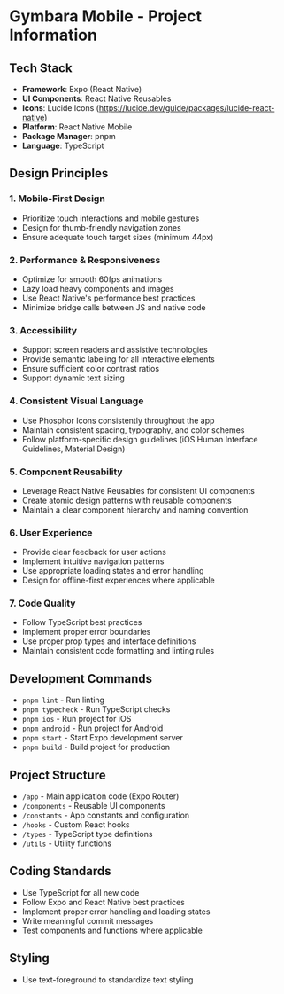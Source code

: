 # Gymbara Mobile - Project Information

## Tech Stack
- **Framework**: Expo (React Native)
- **UI Components**: React Native Reusables
- **Icons**: Lucide Icons (https://lucide.dev/guide/packages/lucide-react-native)
- **Platform**: React Native Mobile
- **Package Manager**: pnpm
- **Language**: TypeScript

## Design Principles

### 1. Mobile-First Design
- Prioritize touch interactions and mobile gestures
- Design for thumb-friendly navigation zones
- Ensure adequate touch target sizes (minimum 44px)

### 2. Performance & Responsiveness
- Optimize for smooth 60fps animations
- Lazy load heavy components and images
- Use React Native's performance best practices
- Minimize bridge calls between JS and native code

### 3. Accessibility
- Support screen readers and assistive technologies
- Provide semantic labeling for all interactive elements
- Ensure sufficient color contrast ratios
- Support dynamic text sizing

### 4. Consistent Visual Language
- Use Phosphor Icons consistently throughout the app
- Maintain consistent spacing, typography, and color schemes
- Follow platform-specific design guidelines (iOS Human Interface Guidelines, Material Design)

### 5. Component Reusability
- Leverage React Native Reusables for consistent UI components
- Create atomic design patterns with reusable components
- Maintain a clear component hierarchy and naming convention

### 6. User Experience
- Provide clear feedback for user actions
- Implement intuitive navigation patterns
- Use appropriate loading states and error handling
- Design for offline-first experiences where applicable

### 7. Code Quality
- Follow TypeScript best practices
- Implement proper error boundaries
- Use proper prop types and interface definitions
- Maintain consistent code formatting and linting rules

## Development Commands
- `pnpm lint` - Run linting
- `pnpm typecheck` - Run TypeScript checks
- `pnpm ios` - Run project for iOS
- `pnpm android` - Run project for Android
- `pnpm start` - Start Expo development server
- `pnpm build` - Build project for production

## Project Structure
- `/app` - Main application code (Expo Router)
- `/components` - Reusable UI components
- `/constants` - App constants and configuration
- `/hooks` - Custom React hooks
- `/types` - TypeScript type definitions
- `/utils` - Utility functions

## Coding Standards
- Use TypeScript for all new code
- Follow Expo and React Native best practices
- Implement proper error handling and loading states
- Write meaningful commit messages
- Test components and functions where applicable

## Styling 
- Use text-foreground to standardize text styling